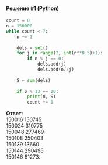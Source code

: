 #### Решение #1 (Python)
```python
count = 0
n = 150000
while count < 7:
    n += 1
    
    dels = set()
    for j in range(2, int(n**0.5)+1):
        if n % j == 0:
            dels.add(j)
            dels.add(n//j)
    
    S = sum(dels)
    
    if S % 13 == 10:
        print(n, S)
        count += 1
```
**Ответ:**<br>
150016 150745<br>
150024 310775<br>
150048 277469<br>
150108 250403<br>
150139 13660<br>
150144 290495<br>
150146 81273.
